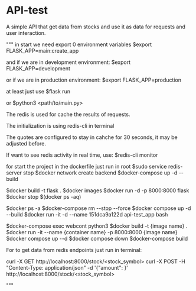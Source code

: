 # API-test
A simple API that get data from stocks and use it as data for requests and user interaction.

"""
in start we need export 0 environment variables
$export FLASK_APP=main:create_app

and if we are in development environment:
$export FLASK_APP=development

or if we are in production environment:
$export FLASK_APP=production

at least just use
$flask run

or
$python3 <path/to/main.py> 


The redis is used for cache the results of requests.

The initialization is using redis-cli in terminal

The quotes are configured to stay in cahche for 30 seconds, it may be adjusted before.

If want to see redis activity in real time, use:
$redis-cli monitor

for start the project in the dockerfile just run in root 
$sudo service redis-server stop
$docker network create backend
$docker-compose up -d --build


$docker build -t flask .
$docker images
$docker run -d -p 8000:8000 flask
$docker stop $(docker ps -aq)

$docker ps -a
$docker-compose rm --stop --force
$docker compose up -d --build
$docker run -it -d --name 151dca9a122d api-test_app bash

$docker-compose exec webcont python3 <modulo> <comando>
$docker build -t {image name} .
$docker run -it --name {container name} -p 8000:8000 {image name}
$docker compose up --d
$docker compose down
$docker-compose build

For to get data from redis endpoints just run in terminal:

curl -X GET http://localhost:8000/stock/<stock_symbol>
curl -X POST -H "Content-Type: application/json" -d '{"amount": <integer>}' http://localhost:8000/stock/<stock_symbol>


"""